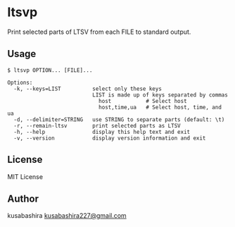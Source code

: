 ltsvp
=====

Print selected parts of LTSV from each FILE to standard output.

Usage
-----

```
$ ltsvp OPTION... [FILE]...

Options:
  -k, --keys=LIST          select only these keys
                           LIST is made up of keys separated by commas
                             host           # Select host
                             host,time,ua   # Select host, time, and ua
  -d, --delimiter=STRING   use STRING to separate parts (default: \t)
  -r, --remain-ltsv        print selected parts as LTSV
  -h, --help               display this help text and exit
  -v, --version            display version information and exit
```

License
-------

MIT License

Author
------

kusabashira <kusabashira227@gmail.com>
